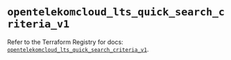 # `opentelekomcloud_lts_quick_search_criteria_v1`

Refer to the Terraform Registry for docs: [`opentelekomcloud_lts_quick_search_criteria_v1`](https://registry.terraform.io/providers/opentelekomcloud/opentelekomcloud/1.36.44/docs/resources/lts_quick_search_criteria_v1).
